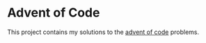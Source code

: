 Advent of Code
==============

This project contains my solutions to the [advent of code](http://adventofcode.com/) problems.
